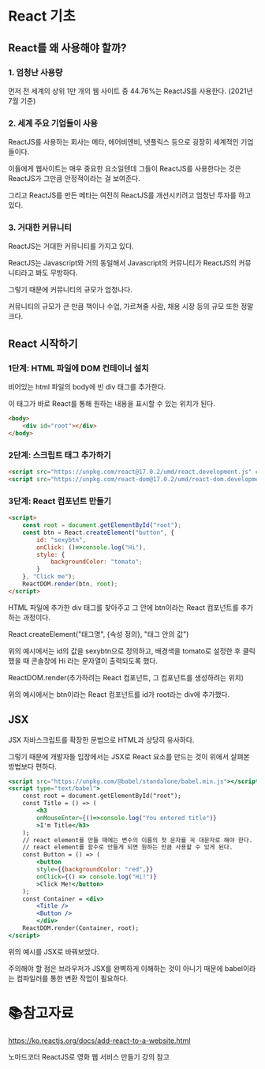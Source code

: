 # React 기초

## React를 왜 사용해야 할까?

### 1. 엄청난 사용량

먼저 전 세계의 상위 1만 개의 웹 사이트 중 44.76%는 ReactJS를 사용한다. (2021년 7월 기준)

### 2. 세계 주요 기업들이 사용

ReactJS를 사용하는 회사는 메타, 에어비앤비, 넷플릭스 등으로 굉장히 세계적인 기업들이다.

이들에게 웹사이트는 매우 중요한 요소일텐데 그들이 ReactJS를 사용한다는 것은 ReactJS가 그만큼 안정적이라는 걸 보여준다.

그리고 ReactJS를 만든 메타는 여전히 ReactJS를 개선시키려고 엄청난 투자를 하고 있다.

### 3. 거대한 커뮤니티

ReactJS는 거대한 커뮤니티를 가지고 있다.

ReactJS는 Javascript와 거의 동일해서 Javascript의 커뮤니티가 ReactJS의 커뮤니티라고 봐도 무방하다.

그렇기 때문에 커뮤니티의 규모가 엄청나다.

커뮤니티의 규모가 큰 만큼 책이나 수업, 가르쳐줄 사람, 채용 시장 등의 규모 또한 정말 크다.

## React 시작하기

### 1단계: HTML 파일에 DOM 컨테이너 설치

비어있는 html 파일의 body에 빈 div 태그를 추가한다.

이 태그가 바로 React를 통해 원하는 내용을 표시할 수 있는 위치가 된다.

```html
<body>
    <div id="root"></div>
</body>
```

### 2단계: 스크립트 태그 추가하기

```html
<script src="https://unpkg.com/react@17.0.2/umd/react.development.js" crossorigin></script>
<script src="https://unpkg.com/react-dom@17.0.2/umd/react-dom.development.js" crossorigin></script>
```

### 3단계: React 컴포넌트 만들기

```html
<script>
    const root = document.getElementById("root");
    const btn = React.createElement("button", {
        id: "sexybtn", 
        onClick: ()=>console.log("Hi"),
        style: {
            backgroundColor: "tomato";
        }
    }, "Click me");
    ReactDOM.render(btn, root);
</script>
```

HTML 파일에 추가한 div 태그를 찾아주고 그 안에 btn이라는 React 컴포넌트를 추가하는 과정이다.

React.createElement("태그명", {속성 정의}, "태그 안의 값")

위의 예시에서는 id의 값을 sexybtn으로 정의하고, 배경색을 tomato로 설정한 후 클릭했을 때 콘솔창에 Hi 라는 문자열이 출력되도록 했다.

ReactDOM.render(추가하려는 React 컴포넌트, 그 컴포넌트를 생성하려는 위치)

위의 예시에서는 btn이라는 React 컴포넌트를 id가 root라는 div에 추가했다. 

## JSX

JSX 자바스크립트를 확장한 문법으로 HTML과 상당히 유사하다.

그렇기 때문에 개발자들 입장에서는 JSX로 React 요소를 만드는 것이 위에서 살펴본 방법보다 편하다.

```jsx
<script src="https://unpkg.com/@babel/standalone/babel.min.js"></script>
<script type="text/babel">
    const root = document.getElementById("root");
    const Title = () => (
        <h3
        onMouseEnter={()=>console.log("You entered title")}
        >I'm Title</h3>
    );
    // react element를 만들 때에는 변수의 이름의 첫 문자를 꼭 대문자로 해야 한다.
    // react element를 함수로 만들게 되면 원하는 만큼 사용할 수 있게 된다. 
    const Button = () => (
        <button
        style={{backgroundColor: "red",}}
        onClick={() => console.log("Hi!")}
        >Click Me!</button>
    );
    const Container = <div>
        <Title />
        <Button />
        </div>
    ReactDOM.render(Container, root);
</script>
```

위의 예시를 JSX로 바꿔보았다.

주의해야 할 점은 브라우저가 JSX를 완벽하게 이해하는 것이 아니기 때문에 babel이라는 컴파일러를 통한 변환 작업이 필요하다.

# :books:참고자료

https://ko.reactjs.org/docs/add-react-to-a-website.html

노마드코더 ReactJS로 영화 웹 서비스 만들기 강의 참고